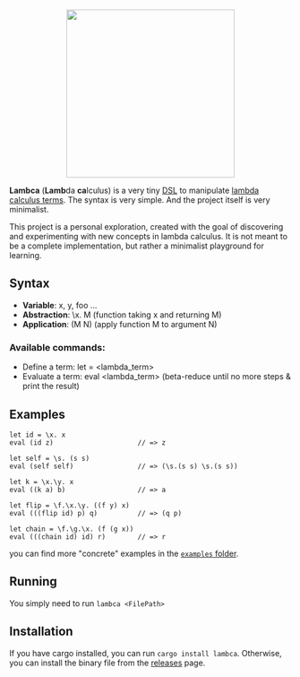 <a id="readme-top"></a>
<div align="center">

</div>

<!-- PROJECT LOGO -->
<br />
<div align="center">
  <img src="https://raw.githubusercontent.com/CoCoSol007/lambda/main/logo.png" width="300">
  <p align="center">
  </p>
</div>

**Lambca** (**Lamb**da **ca**lculus) is a very tiny [DSL](https://en.wikipedia.org/wiki/Domain-specific_language) to manipulate [lambda calculus terms](https://en.wikipedia.org/wiki/Lambda_calculus). The syntax is very simple. And the project itself is very minimalist.

This project is a personal exploration, created with the goal of discovering and experimenting with new concepts in lambda calculus. It is not meant to be a complete implementation, but rather a minimalist playground for learning.

## Syntax

- **Variable**: x, y, foo …
- **Abstraction**: \x. M (function taking x and returning M)
- **Application**: (M N) (apply function M to argument N)

### Available commands:

- Define a term: let <name> = <lambda_term>
- Evaluate a term: eval <lambda_term> (beta-reduce until no more steps & print the result)

## Examples

```plaintext
let id = \x. x
eval (id z)                     // => z

let self = \s. (s s)
eval (self self)                // => (\s.(s s) \s.(s s))

let k = \x.\y. x
eval ((k a) b)                  // => a

let flip = \f.\x.\y. ((f y) x)
eval (((flip id) p) q)          // => (q p)

let chain = \f.\g.\x. (f (g x))
eval (((chain id) id) r)        // => r
```

you can find more "concrete" examples in the [`examples` folder](examples).

## Running

You simply need to run `lambca <FilePath>`

## Installation
If you have cargo installed, you can run `cargo install lambca`. Otherwise, you can install the binary file from the [releases](https://github.com/CoCoSol007/lambda/releases) page.
